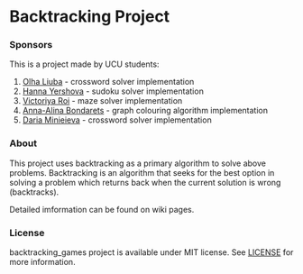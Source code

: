 # Backtracking Project


### Sponsors
This is a project made by UCU students:
1. [Olha Liuba](https://github.com/oliuba) - crossword solver implementation
1. [Hanna Yershova](https://github.com/hannusia) - sudoku solver implementation
1. [Victoriya Roi](https://github.com/VictoriyaRoy) - maze solver implementation
1. [Anna-Alina Bondarets](https://github.com/alorthius) - graph colouring algorithm implementation
1. [Daria Minieieva](https://github.com/DariaMinieieva) - crossword solver implementation

### About
This project uses backtracking as a primary algorithm to solve above problems. Backtracking is an algorithm that seeks for the best option in solving a problem which returns back when the current solution is wrong (backtracks).

Detailed imformation can be found on wiki pages.

### License
backtracking_games project is available under MIT license. See [LICENSE](https://github.com/DariaMinieieva/sudoku_project/blob/main/LICENSE "LICENSE") for more information.
